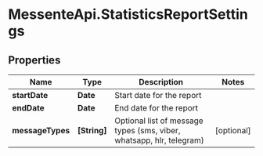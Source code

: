 # MessenteApi.StatisticsReportSettings

## Properties

Name | Type | Description | Notes
------------ | ------------- | ------------- | -------------
**startDate** | **Date** | Start date for the report | 
**endDate** | **Date** | End date for the report | 
**messageTypes** | **[String]** | Optional list of message types (sms, viber, whatsapp, hlr, telegram) | [optional] 


